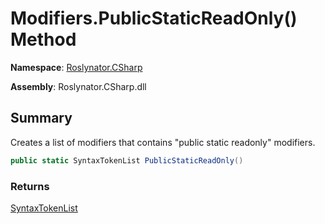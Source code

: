 # Modifiers\.PublicStaticReadOnly\(\) Method

**Namespace**: [Roslynator.CSharp](../../README.md)

**Assembly**: Roslynator\.CSharp\.dll

## Summary

Creates a list of modifiers that contains "public static readonly" modifiers\.

```csharp
public static SyntaxTokenList PublicStaticReadOnly()
```

### Returns

[SyntaxTokenList](https://docs.microsoft.com/en-us/dotnet/api/microsoft.codeanalysis.syntaxtokenlist)

